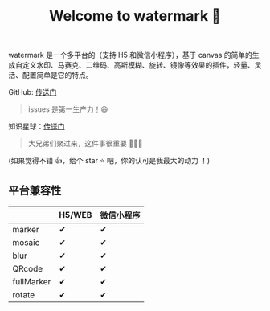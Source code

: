 <br>

<h1 align="center">Welcome to watermark 👋</h1>

<br>

watermark 是一个多平台的（支持 H5 和微信小程序），基于 canvas 的简单的生成自定义水印、马赛克、二维码、高斯模糊、旋转、镜像等效果的插件，轻量、灵活、配置简单是它的特点。

GitHub: [传送门](https://github.com/Jimmylxue/easy-watermark)

> issues 是第一生产力！😄

知识星球：[传送门](http://www.jimmyxuexue.top)

> 大兄弟们聚过来，这件事很重要 🎉🎉🎉

(如果觉得不错 👍，给个 star ⭐ 吧，你的认可是我最大的动力 ！)

## 平台兼容性

|            | H5/WEB | 微信小程序 |
| ---------- | ------ | ---------- |
| marker     | ✔      | ✔          |
| mosaic     | ✔      | ✔          |
| blur       | ✔      | ✔          |
| QRcode     | ✔      | ✔          |
| fullMarker | ✔      | ✔          |
| rotate     | ✔      | ✔          |
